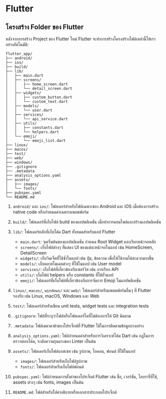 # Flutter

## โครงสร้าง Folder ของ Flutter

หลังจากการสร้าง Project ของ Flutter ใหม่ Flutter จะทำการสร้างโครงสร้างไฟล์เหล่านี้ให้เราอย่างอัตโนมัติ:

```
flutter_app/
├── android/
├── ios/
├── build/
├── lib/
│   ├── main.dart
│   ├── screens/
│   │   ├── home_screen.dart
│   │   └── detail_screen.dart
│   ├── widgets/
│   │   ├── custom_button.dart
│   │   └── custom_text.dart
│   ├── models/
│   │   └── user.dart
│   ├── services/
│   │   └── api_service.dart
│   ├── utils/
│   │   ├── constants.dart
│   │   └── helpers.dart
│   └── emoji/
│       └── emoji_list.dart
├── linux/
├── macos/
├── test/
├── web/
├── windows/
├── .gitignore
├── .metadata
├── analysis_options.yaml
├── assets/
│   ├── images/
│   └── fonts/
├── pubspec.yaml
└── README.md
```

1. `android/` และ `ios/`: โฟลเดอร์สำหรับไฟล์เฉพาะของ Android และ iOS เมื่อต้องการสร้าง native code หรือกำหนดค่าเฉพาะแพลตฟอร์ม

2. `build/`: โฟลเดอร์ที่เก็บไฟล์ build ของแอปพลิเคชัน เมื่อทำการคอมไพล์และสร้างแอปพลิเคชัน

3. `lib/`: โฟลเดอร์หลักที่เก็บโค้ด Dart ทั้งหมดสำหรับแอป Flutter

   - `main.dart`: จุดเริ่มต้นของแอปพลิเคชัน กำหนด Root Widget และเรียกหน้าจอหลัก
   - `screens/`: เก็บไฟล์ต่างๆ ที่แสดง UI ของแต่ละหน้าจอในแอป เช่น HomeScreen, DetailScreen
   - `widgets/`: เก็บวิดเจ็ตที่ใช้ซ้ำในแอป เช่น ปุ่ม, ข้อความ เพื่อให้ใช้งานได้สะดวกมากขึ้น
   - `models/`: เก็บคลาสโมเดลต่างๆ ที่ใช้ในแอป เช่น User model
   - `services/`: เก็บไฟล์ที่เกี่ยวข้องกับเซอร์วิส เช่น การเรียก API
   - `utils/`: เก็บไฟล์ helpers หรือ constants ที่ใช้ทั่วแอป
   - `emoji/`: โฟลเดอร์ที่เก็บไฟล์ที่เกี่ยวข้องกับการจัดการ Emoji ในแอปพลิเคชัน

4. `linux/`, `macos/`, `windows/` และ `web/`: โฟลเดอร์สำหรับแพลตฟอร์มอื่นๆ ที่ Flutter รองรับ เช่น Linux, macOS, Windows และ Web

5. `test/`: โฟลเดอร์สำหรับเขียน unit tests, widget tests และ integration tests

6. `.gitignore`: ไฟล์ที่ระบุว่าไฟล์หรือโฟลเดอร์ใดที่ไม่ต้องการให้ Git ติดตาม

7. `.metadata`: ไฟล์เมตาดาต้าของโปรเจ็กต์ที่ Flutter ใช้ในการติดตามข้อมูลบางอย่าง

8. `analysis_options.yaml`: ไฟล์กำหนดค่าสำหรับการวิเคราะห์โค้ด Dart เช่น กฎในการตรวจสอบโค้ด, ระดับความรุนแรงของ Linter เป็นต้น

9. `assets/`: โฟลเดอร์เก็บไฟล์แอสเซท เช่น รูปภาพ, ไอคอน, ฟอนต์ ที่ใช้ในแอป

   - `images/`: โฟลเดอร์สำหรับเก็บไฟล์รูปภาพ
   - `fonts/`: โฟลเดอร์สำหรับเก็บไฟล์ฟอนต์

10. `pubspec.yaml`: ไฟล์กำหนดการตั้งค่าของโปรเจ็กต์ Flutter เช่น ชื่อ, เวอร์ชัน, ไลบรารี่ที่ใช้, assets ต่างๆ เช่น fonts, images เป็นต้น

11. `README.md`: ไฟล์สำหรับใส่คำอธิบายหรือเอกสารประกอบโปรเจ็กต์
